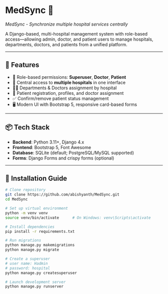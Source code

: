 # MedSync 🏥  
_MedSync - Synchronize multiple hospital services centrally_

A Django-based, multi-hospital management system with role-based access—allowing admin, doctor, and patient users to manage hospitals, departments, doctors, and patients from a unified platform.

---

## 🧾 Features  
- 🔐 Role-based permissions: **Superuser**, **Doctor**, **Patient**  
- 🏥 Central access to **multiple hospitals** in one interface  
- 🧑‍⚕️ Departments & Doctors assignment by hospital  
- 👤 Patient registration, profiles, and doctor assignment  
- ✅ Confirm/remove patient status management  
- 🖥️ Modern UI with Bootstrap 5, responsive card-based forms  

---

## 📦 Tech Stack  
- **Backend**: Python 3.11+, Django 4.x  
- **Frontend**: Bootstrap 5, Font Awesome  
- **Database**: SQLite (default; PostgreSQL/MySQL supported)  
- **Forms**: Django Forms and crispy forms (optional)  

---

## 🚀 Installation Guide

```bash
# Clone repository
git clone https://github.com/abishyanth/MedSync.git
cd MedSync

# Set up virtual environment
python -m venv venv
source venv/bin/activate      # On Windows: venv\Scripts\activate

# Install dependencies
pip install -r requirements.txt

# Run migrations
python manage.py makemigrations
python manage.py migrate

# Create a superuser
# user name: Hadmin
# password: hospital
python manage.py createsuperuser

# Launch development server
python manage.py runserver

